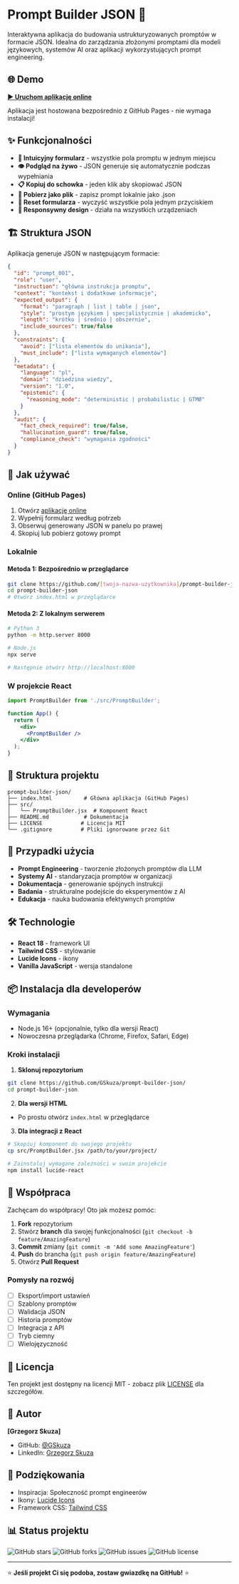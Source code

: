 # Prompt Builder JSON 🚀

Interaktywna aplikacja do budowania ustrukturyzowanych promptów w formacie JSON. Idealna do zarządzania złożonymi promptami dla modeli językowych, systemów AI oraz aplikacji wykorzystujących prompt engineering.

## 🌐 Demo

**[▶️ Uruchom aplikację online](https://GSkuza.github.io/prompt-builder-json/)**

Aplikacja jest hostowana bezpośrednio z GitHub Pages - nie wymaga instalacji!

## ✨ Funkcjonalności

- **📝 Intuicyjny formularz** - wszystkie pola promptu w jednym miejscu
- **👁️ Podgląd na żywo** - JSON generuje się automatycznie podczas wypełniania
- **📋 Kopiuj do schowka** - jeden klik aby skopiować JSON
- **💾 Pobierz jako plik** - zapisz prompt lokalnie jako .json
- **🔄 Reset formularza** - wyczyść wszystkie pola jednym przyciskiem
- **📱 Responsywny design** - działa na wszystkich urządzeniach

## 🏗️ Struktura JSON

Aplikacja generuje JSON w następującym formacie:

```json
{
  "id": "prompt_001",
  "role": "user",
  "instruction": "główna instrukcja promptu",
  "context": "kontekst i dodatkowe informacje",
  "expected_output": {
    "format": "paragraph | list | table | json",
    "style": "prostym językiem | specjalistycznie | akademicko",
    "length": "krótko | średnio | obszernie",
    "include_sources": true/false
  },
  "constraints": {
    "avoid": ["lista elementów do unikania"],
    "must_include": ["lista wymaganych elementów"]
  },
  "metadata": {
    "language": "pl",
    "domain": "dziedzina wiedzy",
    "version": "1.0",
    "epistemic": {
      "reasoning_mode": "deterministic | probabilistic | GTMØ"
    }
  },
  "audit": {
    "fact_check_required": true/false,
    "hallucination_guard": true/false,
    "compliance_check": "wymagania zgodności"
  }
}
```

## 🚀 Jak używać

### Online (GitHub Pages)

1. Otwórz [aplikację online](https://[twoja-nazwa-uzytkownika].github.io/prompt-builder-json/)
2. Wypełnij formularz według potrzeb
3. Obserwuj generowany JSON w panelu po prawej
4. Skopiuj lub pobierz gotowy prompt

### Lokalnie

#### Metoda 1: Bezpośrednio w przeglądarce
```bash
git clone https://github.com/[twoja-nazwa-uzytkownika]/prompt-builder-json.git
cd prompt-builder-json
# Otwórz index.html w przeglądarce
```

#### Metoda 2: Z lokalnym serwerem
```bash
# Python 3
python -m http.server 8000

# Node.js
npx serve

# Następnie otwórz http://localhost:8000
```

### W projekcie React

```jsx
import PromptBuilder from './src/PromptBuilder';

function App() {
  return (
    <div>
      <PromptBuilder />
    </div>
  );
}
```

## 📂 Struktura projektu

```
prompt-builder-json/
├── index.html          # Główna aplikacja (GitHub Pages)
├── src/
│   └── PromptBuilder.jsx  # Komponent React
├── README.md           # Dokumentacja
├── LICENSE            # Licencja MIT
└── .gitignore         # Pliki ignorowane przez Git
```

## 🎯 Przypadki użycia

- **Prompt Engineering** - tworzenie złożonych promptów dla LLM
- **Systemy AI** - standaryzacja promptów w organizacji
- **Dokumentacja** - generowanie spójnych instrukcji
- **Badania** - strukturalne podejście do eksperymentów z AI
- **Edukacja** - nauka budowania efektywnych promptów

## 🛠️ Technologie

- **React 18** - framework UI
- **Tailwind CSS** - stylowanie
- **Lucide Icons** - ikony
- **Vanilla JavaScript** - wersja standalone

## 📦 Instalacja dla developerów

### Wymagania
- Node.js 16+ (opcjonalnie, tylko dla wersji React)
- Nowoczesna przeglądarka (Chrome, Firefox, Safari, Edge)

### Kroki instalacji

1. **Sklonuj repozytorium**
```bash
git clone https://github.com/GSkuza/prompt-builder-json/
cd prompt-builder-json
```

2. **Dla wersji HTML**
- Po prostu otwórz `index.html` w przeglądarce

3. **Dla integracji z React**
```bash
# Skopiuj komponent do swojego projektu
cp src/PromptBuilder.jsx /path/to/your/project/

# Zainstaluj wymagane zależności w swoim projekcie
npm install lucide-react
```

## 🤝 Współpraca

Zachęcam do współpracy! Oto jak możesz pomóc:

1. **Fork** repozytorium
2. Stwórz **branch** dla swojej funkcjonalności (`git checkout -b feature/AmazingFeature`)
3. **Commit** zmiany (`git commit -m 'Add some AmazingFeature'`)
4. **Push** do brancha (`git push origin feature/AmazingFeature`)
5. Otwórz **Pull Request**

### Pomysły na rozwój

- [ ] Eksport/import ustawień
- [ ] Szablony promptów
- [ ] Walidacja JSON
- [ ] Historia promptów
- [ ] Integracja z API
- [ ] Tryb ciemny
- [ ] Wielojęzyczność

## 📝 Licencja

Ten projekt jest dostępny na licencji MIT - zobacz plik [LICENSE](LICENSE) dla szczegółów.

## 👤 Autor

**[Grzegorz Skuza]**

- GitHub: [@GSkuza](https://github.com/GSkuza/)
- LinkedIn: [Grzegorz Skuza](https://www.linkedin.com/in/grzegorzskuza/)

## 🙏 Podziękowania

- Inspiracja: Społeczność prompt engineerów
- Ikony: [Lucide Icons](https://lucide.dev)
- Framework CSS: [Tailwind CSS](https://tailwindcss.com)

## 📊 Status projektu

![GitHub stars](https://img.shields.io/github/stars/[twoja-nazwa-uzytkownika]/prompt-builder-json?style=social)
![GitHub forks](https://img.shields.io/github/forks/[twoja-nazwa-uzytkownika]/prompt-builder-json?style=social)
![GitHub issues](https://img.shields.io/github/issues/[twoja-nazwa-uzytkownika]/prompt-builder-json)
![GitHub license](https://img.shields.io/github/license/[twoja-nazwa-uzytkownika]/prompt-builder-json)

---

⭐ **Jeśli projekt Ci się podoba, zostaw gwiazdkę na GitHub!** ⭐

